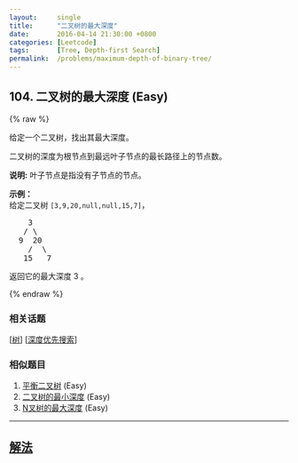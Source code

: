 ```yaml
---
layout:     single
title:      "二叉树的最大深度"
date:       2016-04-14 21:30:00 +0800
categories: [Leetcode]
tags:       [Tree, Depth-first Search]
permalink:  /problems/maximum-depth-of-binary-tree/
---
```


## 104. 二叉树的最大深度 (Easy)

{% raw %}

<p>给定一个二叉树，找出其最大深度。</p>

<p>二叉树的深度为根节点到最远叶子节点的最长路径上的节点数。</p>

<p><strong>说明:</strong>&nbsp;叶子节点是指没有子节点的节点。</p>

<p><strong>示例：</strong><br>
给定二叉树 <code>[3,9,20,null,null,15,7]</code>，</p>

<pre>    3
   / \
  9  20
    /  \
   15   7</pre>

<p>返回它的最大深度&nbsp;3 。</p>

{% endraw %}

### 相关话题
  [[树](https://github.com/openset/leetcode/tree/master/tag/tree/README.md)]
  [[深度优先搜索](https://github.com/openset/leetcode/tree/master/tag/depth-first-search/README.md)]

### 相似题目
  1. [平衡二叉树](/problems/balanced-binary-tree) (Easy)
  1. [二叉树的最小深度](/problems/minimum-depth-of-binary-tree) (Easy)
  1. [N叉树的最大深度](/problems/maximum-depth-of-n-ary-tree) (Easy)

---

## [解法](https://github.com/openset/leetcode/tree/master/problems/maximum-depth-of-binary-tree)
